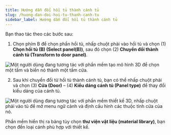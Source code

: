 ```yaml
---
title: Hướng dẫn đổi hồi tủ thành cánh tủ
slug: /huong-dan-doi-hoi-tu-thanh-canh-tu
sidebar_label: Hướng dẫn đổi hồi tủ thành cánh tủ
---
```


Bạn thao tác theo các bước sau:

1. Chọn phím B để chọn phần hồi tủ, nhấp chuột phải vào hồi tủ và chọn (1) **Chọn hồi tủ (B) (Select panel(B))**, sau đó chọn (2) **Chuyển đổi thành cánh tủ (Transform to door panel)**.

![Một người dùng đang tương tác với phần mềm tạo mô hình 3D để chọn một tấm và biến nó thành một tấm cửa.](https://storage.googleapis.com/jegavn_kb/image_jegavn/401.1.jpg)

2. Sau khi chuyển đổi từ hồi tủ thành cánh tủ, bạn có thể nhấp chuột phải và chọn (3) **Cửa (Door)** – (4) **Kiểu dáng cánh tủ (Panel type)** để thay đổi kiểu dáng của cánh tủ.

![Một người dùng đang tương tác với phần mềm thiết kế 3D, nhấp chuột phải vào tủ để mở menu ngữ cảnh và định cấu hình các thuộc tính cửa của nó.](https://storage.googleapis.com/jegavn_kb/image_jegavn/401.2.jpg)

Phần mềm hiển thị ra bảng tùy chọn **thư viện vật liệu (material library)**, bạn chọn đến loại cánh phù hợp với thiết kế.